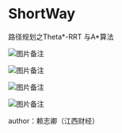 # ShortWay
路径规划之Theta*-RRT 与A*算法

![图片备注]("https://github.com/enhey/ShortWay/blob/master/markdownImg/aaa.gif")


![图片备注]("markdownImg/bbb.gif")


![图片备注]("markdownImg/ccc.png")


![图片备注]("markdownImg/ddd.png")


author：赖志卿（江西财经）
